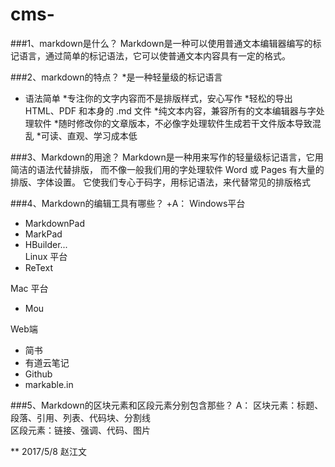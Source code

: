 # cms-
###1、markdown是什么？
Markdown是一种可以使用普通文本编辑器编写的标记语言，通过简单的标记语法，它可以使普通文本内容具有一定的格式。

###2、markdown的特点？
 *是一种轻量级的标记语言
* 语法简单
 *专注你的文字内容而不是排版样式，安心写作
 *轻松的导出 HTML、PDF 和本身的 .md 文件
 *纯文本内容，兼容所有的文本编辑器与字处理软件
 *随时修改你的文章版本，不必像字处理软件生成若干文件版本导致混乱
 *可读、直观、学习成本低
 
###3、Markdown的用途？
Markdown是一种用来写作的轻量级标记语言，它用简洁的语法代替排版，
 而不像一般我们用的字处理软件 Word 或 Pages 有大量的排版、字体设置。
 它使我们专心于码字，用标记语法，来代替常见的排版格式
 
###4、Markdown的编辑工具有哪些？
+A：
 Windows平台
 * MarkdownPad
 * MarkPad
 * HBuilder...  
 Linux 平台
 * ReText
   
 Mac 平台
 * Mou
   
 Web端
 * 简书
 * 有道云笔记
 * Github
 * markable.in
 
###5、Markdown的区块元素和区段元素分别包含那些？
A：
 区块元素：标题、段落、引用、列表、代码块、分割线  
 区段元素：链接、强调、代码、图片
 
 **
 2017/5/8
 赵江文

